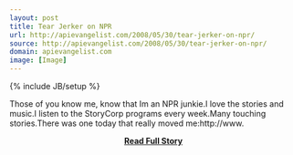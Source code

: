 ```yaml
---
layout: post
title: Tear Jerker on NPR
url: http://apievangelist.com/2008/05/30/tear-jerker-on-npr/
source: http://apievangelist.com/2008/05/30/tear-jerker-on-npr/
domain: apievangelist.com
image: [Image]
---
```

{% include JB/setup %}<p>Those of you know me, know that Im an NPR junkie.I love the stories and music.I listen to the StoryCorp programs every week.Many touching stories.There was one today that really moved me:http://www.</p>
<center><p><a href="http://apievangelist.com/2008/05/30/tear-jerker-on-npr/" style='padding:25px; font-sze:18px; font-weight: bold;'>Read Full Story</a></p></center>
